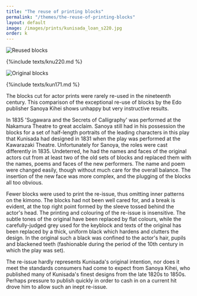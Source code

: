```yaml
---
title: "The reuse of printing blocks"
permalink: "/themes/the-reuse-of-printing-blocks"
layout: default
image: /images/prints/kunisada_loan_s220.jpg
order: k
---
```


![Reused blocks]({{site.baseurl}}/images/prints/kunisada_loan_s220.jpg)

{%include texts/knu220.md %}

![Original blocks]({{site.baseurl}}/images/prints/kunisada_loan_s171.jpg)

{%include texts/kun171.md %}

The blocks cut for actor prints were rarely re-used in the nineteenth century.
This comparison of the exceptional re-use of blocks by the Edo publisher Sanoya Kihei
shows unhappy but very instructive results.

In 1835 'Sugawara and the Secrets of Calligraphy' was performed at the Nakamura
Theatre to great acclaim. Sanoya still had in his possession the blocks for a set
of half-length portraits of the leading characters in this play that Kunisada had
designed in 1831 when the play was performed at the Kawarazaki Theatre. Unfortunately
for Sanoya, the roles were cast differently in 1835. Undeterred, he had the names and
faces of the original actors cut from at least two of the old sets of blocks and
replaced them with the names, poems and faces of the new performers. The name and
poem were changed easily, though without much care for the overall balance. The
insertion of the new face was more complex, and the plugging of the blocks all
too obvious.

Fewer blocks were used to print the re-issue, thus omitting inner patterns on the
kimono. The blocks had not been well cared for, and a break is evident, at the top
right point formed by the sleeve tossed behind the actor's head. The printing and
colouring of the re-issue is insensitive. The subtle tones of the original have
been replaced by flat colours, while the carefully-judged grey used for the keyblock
and texts of the original has been replaced by a thick, uniform black which hardens
and clutters the design. In the original such a black was confined to the actor's hair,
pupils and blackened teeth (fashionable during the period of the 10th century in
which the play was set).

The re-issue hardly represents Kunisada's original intention, nor does it meet
the standards consumers had come to expect from Sanoya Kihei, who published many
of Kunisada's finest designs from the late 1820s to 1850s. Perhaps pressure to
publish quickly in order to cash in on a current hit drove him to allow such an
inept re-issue.
